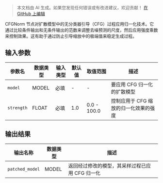 > 本文档由 AI 生成。如果您发现任何错误或有改进建议，欢迎贡献！ [在 GitHub 上编辑](https://github.com/Comfy-Org/embedded-docs/blob/main/comfyui_embedded_docs/docs/CFGNorm/zh.md)

CFGNorm 节点对扩散模型中的无分类器引导（CFG）过程应用归一化技术。它通过比较条件输出和无条件输出的范数来调整去噪预测的尺度，然后应用强度乘数来控制效果。这有助于通过防止引导缩放中的极端值来稳定生成过程。

## 输入参数

| 参数名 | 数据类型 | 输入类型 | 默认值 | 取值范围 | 描述 |
|-----------|-----------|------------|---------|-------|-------------|
| `model` | MODEL | 必填 | - | - | 要应用 CFG 归一化的扩散模型 |
| `strength` | FLOAT | 必填 | 1.0 | 0.0 - 100.0 | 控制应用于 CFG 缩放的归一化效果的强度 |

## 输出结果

| 输出名称 | 数据类型 | 描述 |
|-------------|-----------|-------------|
| `patched_model` | MODEL | 返回经过修改的模型，其采样过程已应用 CFG 归一化 |
